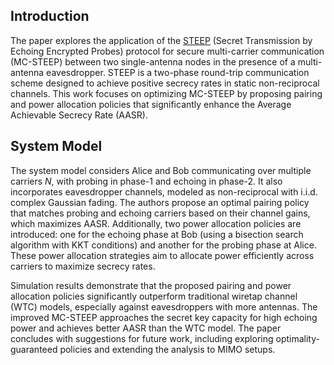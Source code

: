 ## Introduction
The paper explores the application of the [STEEP](https://arxiv.org/pdf/2309.14529) (Secret Transmission by Echoing Encrypted Probes) protocol for secure multi-carrier communication (MC-STEEP) between two single-antenna nodes in the presence of a multi-antenna eavesdropper. STEEP is a two-phase round-trip communication scheme designed to achieve positive secrecy rates in static non-reciprocal channels. This work focuses on optimizing MC-STEEP by proposing pairing and power allocation policies that significantly enhance the Average Achievable Secrecy Rate (AASR).

## System Model
The system model considers Alice and Bob communicating over multiple carriers $N$, with probing in phase-1 and echoing in phase-2. It also incorporates eavesdropper channels, modeled as non-reciprocal with i.i.d. complex Gaussian fading. The authors propose an optimal pairing policy that matches probing and echoing carriers based on their channel gains, which maximizes AASR. Additionally, two power allocation policies are introduced: one for the echoing phase at Bob (using a bisection search algorithm with KKT conditions) and another for the probing phase at Alice. These power allocation strategies aim to allocate power efficiently across carriers to maximize secrecy rates.

Simulation results demonstrate that the proposed pairing and power allocation policies significantly outperform traditional wiretap channel (WTC) models, especially against eavesdroppers with more antennas. The improved MC-STEEP approaches the secret key capacity for high echoing power and achieves better AASR than the WTC model. The paper concludes with suggestions for future work, including exploring optimality-guaranteed policies and extending the analysis to MIMO setups.
